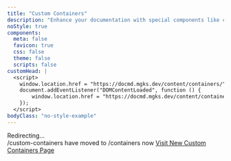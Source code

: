 ```yaml
---
title: "Custom Containers"
description: "Enhance your documentation with special components like callouts, cards, and steps using docmd's custom container syntax."
noStyle: true
components:
  meta: false
  favicon: true
  css: false
  theme: false
  scripts: false
customHead: |
  <script>
    window.location.href = "https://docmd.mgks.dev/content/containers/";
    document.addEventListener("DOMContentLoaded", function () {
        window.location.href = "https://docmd.mgks.dev/content/containers/";
    });
  </script>
bodyClass: "no-style-example"
---
```


<div class="container">
    Redirecting...<br/>
    /custom-containers have moved to /containers now <a href="https://docmd.mgks.dev/content/containers/">Visit New Custom Containers Page</a>
</div> 